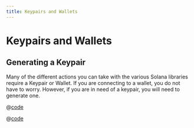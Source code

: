 ```yaml
---
title: Keypairs and Wallets
---
```


# Keypairs and Wallets

## Generating a Keypair

Many of the different actions you can take with the various Solana
libraries require a Keypair or Wallet. If you are connecting to a 
wallet, you do not have to worry. However, if you are in need of a 
keypair, you will need to generate one.

<CodeGroup>
  <CodeGroupItem title="TS" active>

@[code](@/code/generate-keypair/generate-keypair.en.ts)

  </CodeGroupItem>

  <CodeGroupItem title="CLI">

@[code](@/code/generate-keypair/generate-keypair.en.sh)

  </CodeGroupItem>
</CodeGroup>